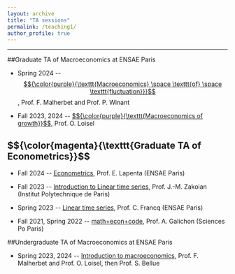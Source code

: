 ```yaml
---
layout: archive
title: "TA sessions"
permalink: /teaching1/
author_profile: true
---
```


---

##Graduate TA of Macroeconomics at ENSAE Paris

* Spring 2024 -- [$${\color{purple}{\texttt{Macroeconomics} \space \texttt{of} \space \texttt{fluctuation}}}$$](https://www.ensae.fr/courses/5707-macroeconomie-2-fluctuations), Prof. F. Malherbet and Prof. P. Winant  
    
* Fall 2023, 2024 -- [$${\color{purple}{\texttt{Macroeconomics of growth}}$$](https://www.ensae.fr/courses/5841-macroeconomie-1), Prof. O. Loisel  
    
    
## $${\color{magenta}{\texttt{Graduate TA of Econometrics}}$$

* Fall 2024 -- [Econometrics](https://www.ensae.fr/courses/6099), Prof. E. Lapenta (ENSAE Paris)

* Fall 2023 -- [Introduction to Linear time series](https://www.ip-paris.fr/en/education/masters/economics-program/master-year-1-economics), Prof. J.-M. Zakoian (Institut Polytechnique de Paris)

* Spring 2023 -- [Linear time series](https://www.ensae.fr/courses/146), Prof. C. Francq (ENSAE Paris)

* Fall 2021, Spring 2022 -- [math+econ+code](https://www.math-econ-code.org), Prof. A. Galichon (Sciences Po Paris)  

##Undergraduate TA of Macroeconomics at ENSAE Paris

* Spring 2023, 2024 -- [Introduction to macroeconomics](https://www.ensae.fr/courses/5083-introduction-la-macroeconomie), Prof. F. Malherbet and Prof. O. Loisel, then Prof. S. Bellue 
